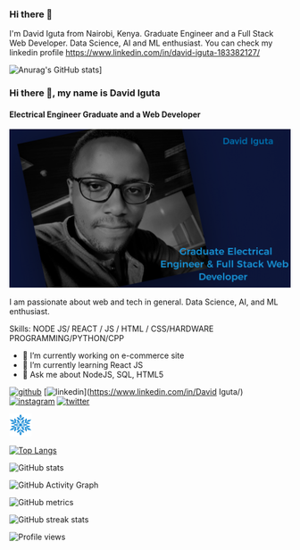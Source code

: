 ### Hi there 👋

I'm David Iguta from Nairobi, Kenya. Graduate Engineer and a Full Stack Web Developer. Data Science, AI and ML enthusiast. 
You can check my linkedin profile https://www.linkedin.com/in/david-iguta-183382127/


![Anurag's GitHub stats](https://github-readme-stats.vercel.app/api?username=iguta&count_private=true&hide=issues,contribs&show_icons=true&theme=tokyonight)]



### Hi there 👋, my name is David Iguta
#### Electrical Engineer Graduate and a Web Developer
![Electrical Engineer Graduate and a Web Developer](https://github.com/Iguta/Iguta/blob/main/portfolio_banner.png)

I am passionate about web and tech in general. Data Science, AI, and ML enthusiast. 

Skills: NODE JS/ REACT / JS / HTML / CSS/HARDWARE PROGRAMMING/PYTHON/CPP

- 🔭 I’m currently working on e-commerce site  
- 🌱 I’m currently learning React JS 
- 💬 Ask me about NodeJS, SQL, HTML5 


[<img src='https://cdn.jsdelivr.net/npm/simple-icons@3.0.1/icons/github.svg' alt='github' height='40'>](https://github.com/Iguta)  [<img src='https://cdn.jsdelivr.net/npm/simple-icons@3.0.1/icons/linkedin.svg' alt='linkedin' height='40'>](https://www.linkedin.com/in/David Iguta/)  [<img src='https://cdn.jsdelivr.net/npm/simple-icons@3.0.1/icons/instagram.svg' alt='instagram' height='40'>](https://www.instagram.com/igutsdave/)  [<img src='https://cdn.jsdelivr.net/npm/simple-icons@3.0.1/icons/twitter.svg' alt='twitter' height='40'>](https://twitter.com/IgutaDavid)  

<a href='https://archiveprogram.github.com/'><img src='https://raw.githubusercontent.com/acervenky/animated-github-badges/master/assets/acbadge.gif' width='40' height='40'></a> 

[![Top Langs](https://github-readme-stats.vercel.app/api/top-langs/?username=Iguta)](https://github.com/anuraghazra/github-readme-stats)

![GitHub stats](https://github-readme-stats.vercel.app/api?username=Iguta&show_icons=true&count_private=true)  

![GitHub Activity Graph](https://activity-graph.herokuapp.com/graph?username=Iguta)  

![GitHub metrics](https://metrics.lecoq.io/Iguta)  

![GitHub streak stats](https://github-readme-streak-stats.herokuapp.com/?user=Iguta)  

![Profile views](https://gpvc.arturio.dev/Iguta)  
